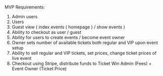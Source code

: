 MVP Requirements:

1. Admin users
2. Users
3. Guest view ( index events ( homepage ) / show events )
4. Ability to checkout as user / guest
5. Ability for users to create events / become event owner
6. Owner sets number of available tickets both regular and VIP upon event setup
6. Ability to sell regular and VIP tickets, set prices, change ticket prices of live event
7. Checkout using Stripe, distribute funds to Ticket Win Admin (Fees) + Event Owner (Ticket Price)
